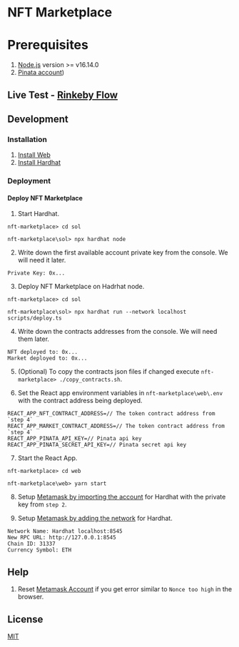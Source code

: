 # NFT Marketplace 

# Prerequisites
1. [Node.js](https://nodejs.org/en/) version >= v16.14.0 
2. [Pinata account](https://www.pinata.cloud/))

## Live Test - [Rinkeby Flow](DEV_LIVE_TEST.md)

## Development

### Installation

1. [Install Web](web/README.md#Installation)
2. [Install Hardhat](sol/README.md#Installation)

### Deployment

#### Deploy NFT Marketplace
1. Start Hardhat.

`nft-marketplace> cd sol`

`nft-marketplace\sol> npx hardhat node`

2. Write down the first available account private key from the console. We will need it later.
```
Private Key: 0x...
```

3. Deploy NFT Marketplace on Hadrhat node.

`nft-marketplace> cd sol`
            
`nft-marketplace\sol> npx hardhat run --network localhost scripts/deploy.ts`

4. Write down the contracts addresses from the console. We will need them later.
```
NFT deployed to: 0x...
Market deployed to: 0x...
```

5. (Optional) To copy the contracts json files if changed execute `nft-marketplace> ./copy_contracts.sh`.

6. Set the React app environment variables in `nft-marketplace\web\.env` with the contract address being deployed.
            
```Example
REACT_APP_NFT_CONTRACT_ADDRESS=// The token contract address from `step 4`
REACT_APP_MARKET_CONTRACT_ADDRESS=// The token contract address from `step 4`
REACT_APP_PINATA_API_KEY=// Pinata api key
REACT_APP_PINATA_SECRET_API_KEY=// Pinata secret api key
```

7. Start the React App.
            
`nft-marketplace> cd web`

`nft-marketplace\web> yarn start`

8. Setup [Metamask by importing the account](https://metamask.zendesk.com/hc/en-us/articles/360015489331-How-to-import-an-Account) for Hardhat with the private key from `step 2`.
  
9. Setup [Metamask by adding the network](https://metamask.zendesk.com/hc/en-us/articles/360043227612-How-to-add-a-custom-network-RPC) for Hardhat.

```
Network Name: Hardhat localhost:8545
New RPC URL: http://127.0.0.1:8545
Chain ID: 31337
Currency Symbol: ETH
```

## Help
1. Reset [Metamask Account](https://support.avax.network/en/articles/4872721-metamask-transactions-are-stuck-rejected) if you get error similar to `Nonce too high` in the browser.

## License
[MIT](https://choosealicense.com/licenses/mit/)